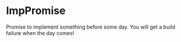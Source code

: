 # ImpPromise

Promise to implement something before some day. You will get a build failure when the day comes!
